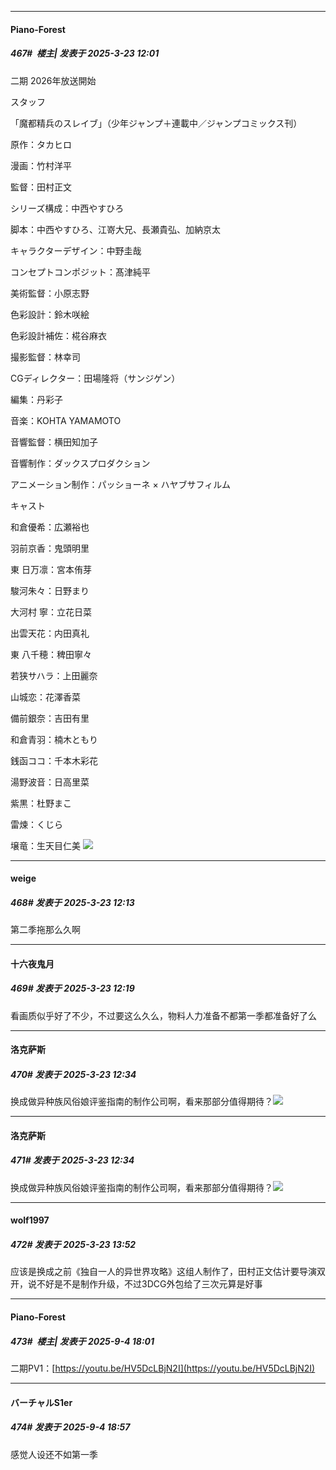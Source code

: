 ﻿
*****

####  Piano-Forest  
##### 467#         楼主| 发表于 2025-3-23 12:01

二期 2026年放送開始

スタッフ

「魔都精兵のスレイブ」（少年ジャンプ＋連載中／ジャンプコミックス刊）

原作：タカヒロ

漫画：竹村洋平

監督：田村正文

シリーズ構成：中西やすひろ

脚本：中西やすひろ、江嵜大兄、長瀬貴弘、加納京太

キャラクターデザイン：中野圭哉

コンセプトコンポジット：髙津純平

美術監督：小原志野

色彩設計：鈴木咲絵

色彩設計補佐：椛谷麻衣

撮影監督：林幸司

CGディレクター：田場隆将（サンジゲン）

編集：丹彩子

音楽：KOHTA YAMAMOTO

音響監督：横田知加子

音響制作：ダックスプロダクション

アニメーション制作：パッショーネ × ハヤブサフィルム

キャスト

和倉優希：広瀬裕也

羽前京香：鬼頭明里

東 日万凛：宮本侑芽

駿河朱々：日野まり

大河村 寧：立花日菜

出雲天花：内田真礼

東 八千穂：稗田寧々

若狭サハラ：上田麗奈

山城恋：花澤香菜

備前銀奈：吉田有里

和倉青羽：楠木ともり

銭函ココ：千本木彩花

湯野波音：日高里菜

紫黒：杜野まこ

雷煉：くじら

壌竜：生天目仁美
<img src="https://p.sda1.dev/22/ad134d8ef788f6d6253cd257723e5380/20250323_115855.jpg" referrerpolicy="no-referrer">


*****

####  weige  
##### 468#       发表于 2025-3-23 12:13

第二季拖那么久啊


*****

####  十六夜鬼月  
##### 469#       发表于 2025-3-23 12:19

看画质似乎好了不少，不过要这么久么，物料人力准备不都第一季都准备好了么


*****

####  洛克萨斯  
##### 470#       发表于 2025-3-23 12:34

换成做异种族风俗娘评鉴指南的制作公司啊，看来那部分值得期待？<img src="https://static.saraba1st.com/image/smiley/face2017/037.png" referrerpolicy="no-referrer">

*****

####  洛克萨斯  
##### 471#       发表于 2025-3-23 12:34

换成做异种族风俗娘评鉴指南的制作公司啊，看来那部分值得期待？<img src="https://static.saraba1st.com/image/smiley/face2017/037.png" referrerpolicy="no-referrer">


*****

####  wolf1997  
##### 472#       发表于 2025-3-23 13:52

应该是换成之前《独自一人的异世界攻略》这组人制作了，田村正文估计要导演双开，说不好是不是制作升级，不过3DCG外包给了三次元算是好事

*****

####  Piano-Forest  
##### 473#         楼主| 发表于 2025-9-4 18:01

二期PV1：[https://youtu.be/HV5DcLBjN2I](https://youtu.be/HV5DcLBjN2I)


*****

####  バーチャルS1er  
##### 474#       发表于 2025-9-4 18:57

感觉人设还不如第一季

